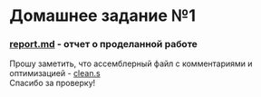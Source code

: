 # Домашнее задание №1

### [report.md](https://github.com/1rlan/csaihw/blob/master/homework%20%E2%84%961/report.md) - отчет о проделанной работе

Прошу заметить, что ассемблерный файл с комментариями и оптимизацией - [clean.s](https://github.com/1rlan/csaihw/blob/master/homework%20%E2%84%961/clean.s)\
Спасибо за проверку!